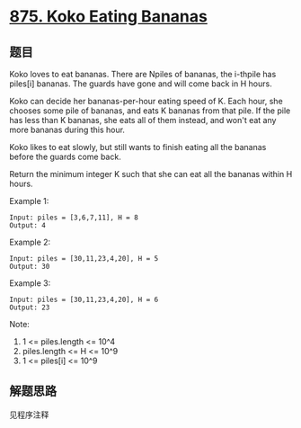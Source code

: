 # [875. Koko Eating Bananas](https://leetcode-cn.com/problems/koko-eating-bananas/)

## 题目

Koko loves to eat bananas. There are Npiles of bananas, the i-thpile has piles[i] bananas. The guards have gone and will come back in H hours.

Koko can decide her bananas-per-hour eating speed of K. Each hour, she chooses some pile of bananas, and eats K bananas from that pile. If the pile has less than K bananas, she eats all of them instead, and won't eat any more bananas during this hour.

Koko likes to eat slowly, but still wants to finish eating all the bananas before the guards come back.

Return the minimum integer K such that she can eat all the bananas within H hours.

Example 1:

```text
Input: piles = [3,6,7,11], H = 8
Output: 4
```

Example 2:

```text
Input: piles = [30,11,23,4,20], H = 5
Output: 30
```

Example 3:

```text
Input: piles = [30,11,23,4,20], H = 6
Output: 23
```

Note:

1. 1 <= piles.length <= 10^4
1. piles.length <= H <= 10^9
1. 1 <= piles[i] <= 10^9

## 解题思路

见程序注释
